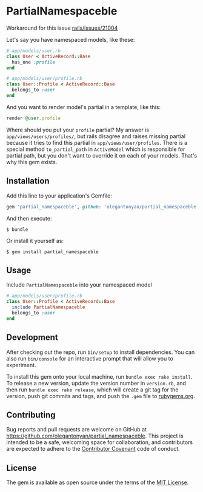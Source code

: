 # PartialNamespaceble

Workaround for this issue [rails/issues/21004](https://github.com/rails/rails/issues/21004)

Let's say you have namespaced models, like these:
```ruby
# app/models/user.rb
class User < ActiveRecord::Base
  has_one :profile
end

# app/models/user/profile.rb
class User::Profile < ActiveRecord::Base
  belongs_to :user
end
```
And you want to render model's partial in a template, like this:

```ruby
render @user.profile
```
Where should you put your `profile` partial? My answer is `app/views/users/profiles/`, but rails disagree and raises missing partial because it tries to find this partial in `app/views/user/profiles`.
There is a special method `to_partial_path` in `ActiveModel` which is responsible for partial path, but you don't want to override it on each of your models. That's why this gem exists.

## Installation

Add this line to your application's Gemfile:

```ruby
gem 'partial_namespaceble', github: 'olegantonyan/partial_namespaceble'
```

And then execute:

    $ bundle

Or install it yourself as:

    $ gem install partial_namespaceble

## Usage

Include `PartialNamespaceble` into your namespaced model
```ruby
# app/models/user/profile.rb
class User::Profile < ActiveRecord::Base
  include PartialNamespaceble
  belongs_to :user
end
```

## Development

After checking out the repo, run `bin/setup` to install dependencies. You can also run `bin/console` for an interactive prompt that will allow you to experiment.

To install this gem onto your local machine, run `bundle exec rake install`. To release a new version, update the version number in `version.rb`, and then run `bundle exec rake release`, which will create a git tag for the version, push git commits and tags, and push the `.gem` file to [rubygems.org](https://rubygems.org).

## Contributing

Bug reports and pull requests are welcome on GitHub at https://github.com/olegantonyan/partial_namespaceble. This project is intended to be a safe, welcoming space for collaboration, and contributors are expected to adhere to the [Contributor Covenant](contributor-covenant.org) code of conduct.


## License

The gem is available as open source under the terms of the [MIT License](http://opensource.org/licenses/MIT).
